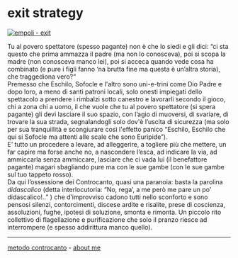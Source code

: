 # exit strategy

[![](https://live.staticflickr.com/65535/51792855731_ffe4c39747_c.jpg "empoli - exit")](https://flic.kr/s/aHBqjzwAJ2)  

Tu al povero spettatore (spesso pagante) non è che lo siedi e gli dici: “ci sta questo che prima ammazza il padre (ma non lo conosceva), poi si scopa la madre (non conosceva manco lei), poi si acceca quando vede cosa ha combinato (e pure i figli fanno ‘na brutta fine ma questa è un’altra storia), che traggediona vero?“  
Premesso che Eschilo, Sofocle e l'altro sono uni-e-trini come Dio Padre e dopo loro, a meno di santi patroni locali, solo onesti impiegati dello spettacolo a prendere i rimbalzi sotto canestro e lavorarli secondo il gioco, chi a zona chi a uomo, il che vuole che tu al povero spettatore (si spera pagante) gli devi lasciare il suo spazio, con l’agio di muoversi, di svariare, di trovare la sua strada, segnalandogli solo dov'è l’uscita di sicurezza (ma solo per sua tranquillità e scongiurare così l'effetto panico “Eschilo, Eschilo che qui si Sofocle ma attenti alle scale che sono Euripide”).  
E’ tutto un procedere a levare, ad alleggerire, a togliere più che mettere, un far capire ma forse anche no, a nascondere l’esca, ad indicare la via, ad ammiccarla senza ammiccare, lasciare che ci vada lui (il benefattore pagante) magari sbagliando pure ma con le sue gambe (con le sue gambe sul tuo tappeto rosso).  
Da qui l’ossessione dei Controcanto, quasi una paranoia: basta la parolina *didascalico* (detta interlocutoria: “No, rega’, a me però me pare un po’ didascalico!..” ) che d’improvviso cadono tutti nello sconforto e sono pensosi silenzi, contorcimenti, discese ardite e risalite, prese di coscienza, assoluzioni, fughe, ipotesi di soluzione, smonta e rimonta. Un piccolo rito collettivo di flagellazione e purificazione che solo il pranzo riesce ad interrompere (e spesso addirittura manco quello). 

---   
[metodo controcanto](https://cacioman.github.io/controcanto000.html) - [about me](https://about.me/cacioman) 
